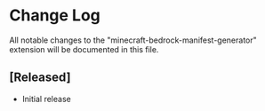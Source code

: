 # Change Log

All notable changes to the "minecraft-bedrock-manifest-generator" extension will be documented in this file.

## [Released]

- Initial release
